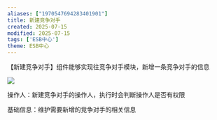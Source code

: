 ```yaml
---
aliases: ["1970547694283401901"]
title: 新建竞争对手
created: 2025-07-15
modified: 2025-07-15
tags: ['ESB中心']
theme: ESB中心
---
```


【新建竞争对手】组件能够实现往竞争对手模块，新增一条竞争对手的信息

![](ede79ab8c322423440534e465afc56a3.jpg)

操作人：新建竞争对手的操作人，执行时会判断操作人是否有权限

基础信息：维护需要新增的竞争对手的相关信息